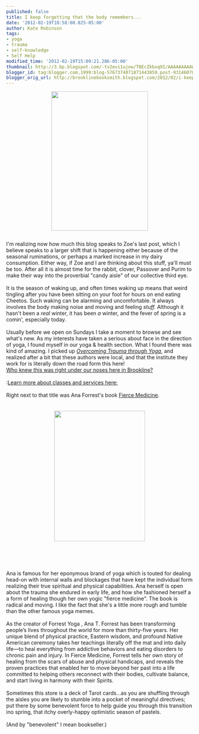 ```yaml
---
published: false
title: I keep forgetting that the body remembers...
date: '2012-02-19T10:58:00.025-05:00'
author: Kate Robinson
tags:
- yoga
- trauma
- self-knowledge
- Self Help
modified_time: '2012-02-19T15:09:21.286-05:00'
thumbnail: http://3.bp.blogspot.com/-tv2evi1ujow/T0EcZkbxq9I/AAAAAAAAAWw/xxDPf0oahFg/s72-c/9781556439698.jpg
blogger_id: tag:blogger.com,1999:blog-5767374071871443859.post-931460780505108333
blogger_orig_url: http://brooklinebooksmith.blogspot.com/2012/02/i-keep-forgetting-that-body-remembers.html
---
```


<a href="http://3.bp.blogspot.com/-tv2evi1ujow/T0EcZkbxq9I/AAAAAAAAAWw/xxDPf0oahFg/s1600/9781556439698.jpg"><img alt="" border="0" id="BLOGGER_PHOTO_ID_5710877028084984786" src="http://3.bp.blogspot.com/-tv2evi1ujow/T0EcZkbxq9I/AAAAAAAAAWw/xxDPf0oahFg/s400/9781556439698.jpg" style="cursor: hand; display: block; height: 376px; margin: 0px auto 10px; text-align: center; width: 261px;" /></a><br />I'm realizing now how much this blog speaks to Zoe's last post, which I believe speaks to a larger shift that is happening either because of the seasonal ruminations, or perhaps a marked increase in my dairy consumption. Either way, if Zoe and I are thinking about this stuff, ya'll must be too. After all it is almost time for the rabbit, clover, Passover and Purim to make their way into the proverbial "candy aisle" of our collective third eye.<br /><br />It is the season of waking up, and often times waking up means that weird tingling after you have been sitting on your foot for hours on end eating Cheetos. Such waking can be alarming and uncomfortable. It always involves the body making noise and moving and feeling <em>stuff. </em>Although it hasn't been a <em>real </em>winter, it has been <em>a</em> winter, and the fever of spring is a comin', especially today.<br /><br />Usually before we open on Sundays I take a moment to browse and see what's new. As my interests have taken a serious about face in the direction of yoga, I found myself in our yoga &amp; health section. What I found there was kind of amazing. I picked up <em><a href="http://www.brooklinebooksmith-shop.com/book/9781556439698">Overcoming Trauma through Yoga</a></em>, and realized after a bit that these authors were local, and that the institute they work for is literally down the road form this here!<br /><a href="http://www.traumacenter.org/index.php">Who knew this was right under our noses here in Brookline? </a><br /><br />:<a href="http://www.traumacenter.org/clients/yoga_svcs.php">Learn more about classes and services here:</a><br /><br />Right next to that title was Ana Forrest's book <a href="http://www.brooklinebooksmith-shop.com/book/9780061864247">Fierce Medicine</a>.<br /><br /><br /><img alt="" border="0" id="BLOGGER_PHOTO_ID_5710879541756393314" src="http://2.bp.blogspot.com/-CPd9CWvmjZU/T0Eer4lvd2I/AAAAAAAAAW8/JTuMb1lAUZc/s400/9780061864247.jpg" style="cursor: hand; display: block; height: 352px; margin: 0px auto 10px; text-align: center; width: 245px;" /><br /><br /><br /><br />Ana is famous for her eponymous brand of yoga which is touted for dealing head-on with internal walls and blockages that have kept the individual form realizing their true spiritual and physical capabilities. Ana herself is open about the trauma she endured in early life, and how she fashioned herself a a form of healing though her own yogic "fierce medicine". The book is radical and moving. I like the fact that she's a little more rough and tumble than the other famous yoga memes.<br /><br />As the creator of Forrest Yoga , Ana T. Forrest has been transforming people’s lives throughout the world for more than thirty-five years. Her unique blend of physical practice, Eastern wisdom, and profound Native American ceremony takes her teachings literally off the mat and into daily life—to heal everything from addictive behaviors and eating disorders to chronic pain and injury. In Fierce Medicine, Forrest tells her own story of healing from the scars of abuse and physical handicaps, and reveals the proven practices that enabled her to move beyond her past into a life committed to helping others reconnect with their bodies, cultivate balance, and start living in harmony with their Spirits. <br /><br />Sometimes this store is a deck of Tarot cards...as you are shuffling through the aisles you are likely to stumble into a pocket of meaningful directives; put there by some benevolent force to help guide you through this transition ino spring, that itchy overly-happy optimistic season of pastels.<br /><br />(And by "benevolent" I mean bookseller.)